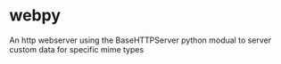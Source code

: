 webpy
=====

An http webserver using the BaseHTTPServer python modual to server custom data for specific mime types